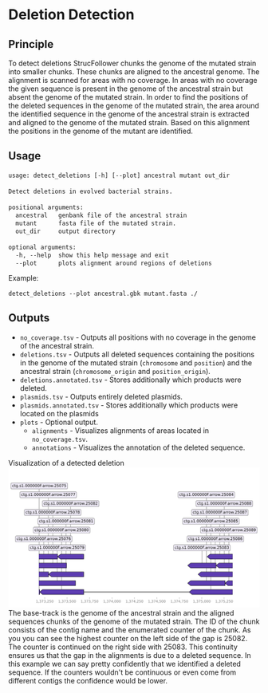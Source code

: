 # Deletion Detection

## Principle

To detect deletions StrucFollower chunks the genome of the mutated strain into smaller chunks. These chunks are aligned to the ancestral genome. The alignment is scanned for areas with no coverage. In areas with no coverage the given sequence is present in the genome of the ancestral strain but absent the genome of the mutated strain.
In order to find the positions of the deleted sequences in the genome of the mutated strain, the area around the identified sequence in the genome of the ancestral strain is extracted and aligned to the genome of the mutated strain. Based on this alignment the positions in the genome of the mutant are identified.

## Usage

```
usage: detect_deletions [-h] [--plot] ancestral mutant out_dir

Detect deletions in evolved bacterial strains.

positional arguments:
  ancestral   genbank file of the ancestral strain
  mutant      fasta file of the mutated strain.
  out_dir     output directory

optional arguments:
  -h, --help  show this help message and exit
  --plot      plots alignment around regions of deletions
```

Example:
```
detect_deletions --plot ancestral.gbk mutant.fasta ./
```

## Outputs

* `no_coverage.tsv` - Outputs all positions with no coverage in the genome of the ancestral strain. 
* `deletions.tsv` - Outputs all deleted sequences containing the positions in the genome of the mutated strain (`chromosome` and `position`) and the ancestral strain (`chromosome_origin` and `position_origin`).  
* `deletions.annotated.tsv` - Stores additionally which products were deleted. 
* `plasmids.tsv` - Outputs entirely deleted plasmids.
* `plasmids.annotated.tsv` - Stores additionally which products were located on the plasmids
* `plots` - Optional output.
    * `alignments` - Visualizes alignments of areas located in `no_coverage.tsv`. 
    * `annotations` - Visualizes the annotation of the deleted sequence.

Visualization of a detected deletion
![deletion](deletion.png)
The base-track is the genome of the ancestral strain and the aligned sequences chunks of the genome of the mutated strain.
The ID of the chunk consists of the contig name and the enumerated counter of the chunk. As you you can see the highest counter on the left side of the gap is 25082. The counter is continued on the right side with 25083. This continuity ensures us that the gap in the alignments is due to a deleted sequence. In this example we can say pretty confidently that we identified a deleted sequence. If the counters wouldn't be continuous or even come from different contigs the confidence would be lower.